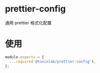 # prettier-config

通用 prettier 格式化配置

# 使用

```js
module.exports = {
  ...require('@tuxinlab/prettier-config'),
};
```
